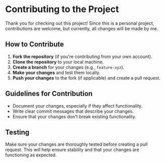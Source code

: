 # Contributing to the Project

Thank you for checking out this project! Since this is a personal project, contributions are welcome, but currently, all changes will be made by me.

## How to Contribute

1. **Fork the repository** (if you're contributing from your own account).
2. **Clone the repository** to your local machine.
3. **Create a branch** for your changes (e.g., `feature-xyz`).
4. **Make your changes** and test them locally.
5. **Push your changes** to the fork (if applicable) and create a pull request.

## Guidelines for Contribution

- Document your changes, especially if they affect functionality.
- Write clear commit messages that describe your changes.
- Ensure that your changes don't break existing functionality.

## Testing

Make sure your changes are thoroughly tested before creating a pull request. This will help ensure stability and that your changes are functioning as expected.
